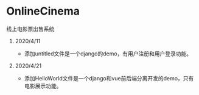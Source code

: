 # OnlineCinema
线上电影票出售系统

1. 2020/4/11
   + 添加untitled文件是一个django的demo，有用户注册和用户登录功能。

2. 2020/4/21
   + 添加HelloWorld文件是一个django和vue前后端分离开发的demo，只有电影展示功能。